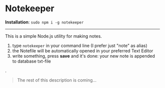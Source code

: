 # Notekeeper
**Installation**: `sudo npm i -g notekeeper`

----


This is a simple Node.js utility for making notes.

1. type `notekeeper` in your command line (I prefer just "note" as alias)
2. the Notefile will be automatically opened in your preferred Text Editor
3. write something, press **save** and it's done: your new note is appended to database txt-file


.

> The rest of this description is coming...
